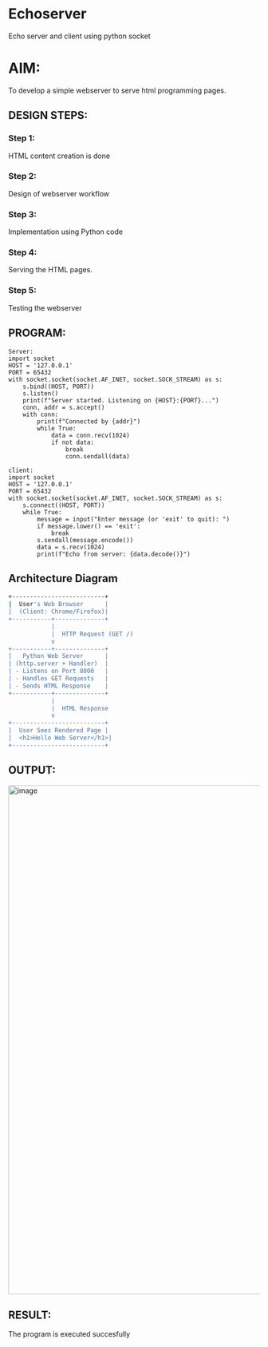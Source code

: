# Echoserver
Echo server and client using python socket
# AIM:

To develop a simple webserver to serve html programming pages.

## DESIGN STEPS:

### Step 1:

HTML content creation is done

### Step 2:

Design of webserver workflow

### Step 3:

Implementation using Python code

### Step 4:

Serving the HTML pages.

### Step 5:

Testing the webserver

## PROGRAM:
```
Server:
import socket
HOST = '127.0.0.1' 
PORT = 65432 
with socket.socket(socket.AF_INET, socket.SOCK_STREAM) as s:
    s.bind((HOST, PORT))
    s.listen()
    print(f"Server started. Listening on {HOST}:{PORT}...")
    conn, addr = s.accept()
    with conn:
        print(f"Connected by {addr}")
        while True:
            data = conn.recv(1024)
            if not data:
                break
                conn.sendall(data)
```
```
client:
import socket
HOST = '127.0.0.1' 
PORT = 65432
with socket.socket(socket.AF_INET, socket.SOCK_STREAM) as s:
    s.connect((HOST, PORT))
    while True:
        message = input("Enter message (or 'exit' to quit): ")
        if message.lower() == 'exit':
            break
        s.sendall(message.encode())
        data = s.recv(1024)
        print(f"Echo from server: {data.decode()}")
```
##  Architecture Diagram

```bash
+--------------------------+
|  User's Web Browser      |
|  (Client: Chrome/Firefox)|
+-----------+--------------+
            |
            |  HTTP Request (GET /)
            v
+-----------+--------------+
|   Python Web Server      |
| (http.server + Handler)  |
| - Listens on Port 8000   |
| - Handles GET Requests   |
| - Sends HTML Response    |
+-----------+--------------+
            |
            |  HTML Response
            v
+--------------------------+
|  User Sees Rendered Page |
|  <h1>Hello Web Server</h1>|
+--------------------------+
```


## OUTPUT:
<img width="1918" height="1020" alt="image" src="https://github.com/user-attachments/assets/b5af1325-0942-4a3d-829f-88428b9fdeba" />

## RESULT:
The program is executed succesfully
